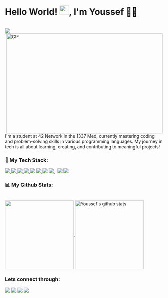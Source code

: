 <h1 >Hello World! <img src="https://raw.githubusercontent.com/MartinHeinz/MartinHeinz/master/wave.gif" width="30px">, I'm Youssef 👩‍💻</h1>
<br>
<a href="https://github.com/mouchtach">
  <img src="https://readme-typing-svg.herokuapp.com?lines=Welcome+to+my+GitHub;I'm+Youssef+Mouchtach;Student+at+Coding+School+1337&width=380&height=35&color=00FF00">
</a>
<br>
<img align="right" alt="GIF" src="https://badge.mediaplus.ma/greenbinary/ymouchta" width="500" height="320" />
I'm a student at 42 Network in the 1337 Med, currently mastering coding and problem-solving skills in various programming languages. My journey in tech is all about learning, creating, and contributing to meaningful projects!

<br>


### 🚀 My Tech Stack:

<p align="left">
    <a href="https://www.w3.org/html/" target="_blank"> <img src="https://img.icons8.com/color/48/000000/html-5.png"/> </a>
    <a href="https://www.w3schools.com/css/" target="_blank"> <img src="https://img.icons8.com/color/48/000000/css3.png"/> </a>
    <a href="https://getbootstrap.com" target="_blank"> <img src="https://img.icons8.com/color/48/000000/bootstrap.png"/> </a>
    <a href="https://developer.mozilla.org/en-US/docs/Web/JavaScript" target="_blank"> <img src="https://img.icons8.com/color/48/000000/javascript.png"/> </a>
    <a href="https://en.wikipedia.org/wiki/C%2B%2B"><img src="https://img.icons8.com/color/48/000000/c-plus-plus-logo.png"/></a>
    <a href="https://www.python.org" target="_blank"> <img src="https://img.icons8.com/color/48/000000/python.png"/> </a>
    <a href="https://jquery.com/"><img src="https://img.icons8.com/external-tal-revivo-shadow-tal-revivo/48/000000/external-jquery-is-a-javascript-library-designed-to-simplify-html-logo-shadow-tal-revivo.png"/></a>
    <a style="padding-right:8px;" href="https://nodejs.org" target="_blank"> <img src="https://img.icons8.com/color/48/000000/nodejs.png"/> </a>
    <a href="https://www.android.com/intl/en_in/" target="_blank"><img src="https://img.icons8.com/color/48/000000/android-os.png"/></a>
    <a href="https://wordpress.com/"><img src="https://img.icons8.com/fluency/48/000000/wordpress.png"/></a>
</p>

### 📊 My Github Stats:
<br/>
  <a href="https://github.com/chakravarthi-v">
    <img align="center" src="https://github-readme-stats.vercel.app/api/top-langs/?username=chakravarthi-v&hide=ASP.NET,jupyter%20notebook&theme=radical&hide_langs_below=1" height="220px"/>
  </a>
  <a href="https://github.com/mouchtach">
   <img align="center" src="https://github-readme-stats.vercel.app/api?username=mouchtach&count_private=false&hide=stars&show_icons=true&theme=radical&line_height=27" alt="Youssef's github stats" height="220px" />
  </a>
<br>



### Lets connect through:
<a href="https://www.facebook.com/tewaryb/"><img src="https://img.icons8.com/fluency/48/000000/meta.png"/></a>
<a href="https://twitter.com/bhumika_tewary"><img src="https://img.icons8.com/color/48/000000/twitter--v1.png"/></a>
<a href="https://www.linkedin.com/in/bhumika-tewary-6673681a4/"><img src="https://img.icons8.com/color/48/000000/linkedin.png"/></a>
<a href="https://in.pinterest.com/"><img src="https://img.icons8.com/color/48/000000/pinterest--v1.png"/></a>



[projects]: https://drive.google.com/file/d/1ryZi4rw91dM1LL62zYgHpemjKuxkWHdx/view?usp=sharing

